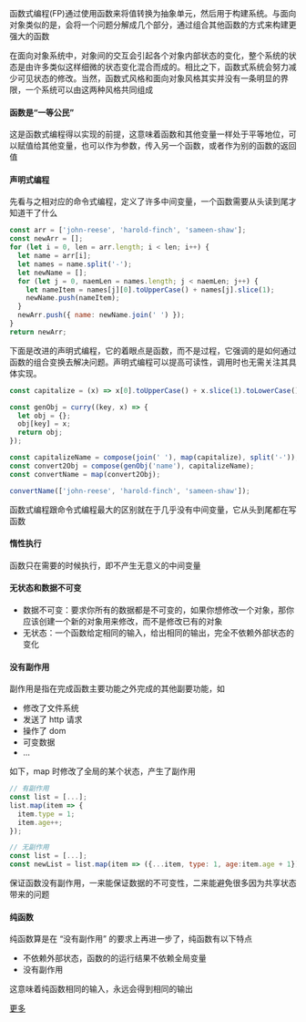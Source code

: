 函数式编程(FP)通过使用函数来将值转换为抽象单元，然后用于构建系统。与面向对象类似的是，会将一个问题分解成几个部分，通过组合其他函数的方式来构建更强大的函数

在面向对象系统中，对象间的交互会引起各个对象内部状态的变化，整个系统的状态是由许多类似这样细微的状态变化混合而成的。相比之下，函数式系统会努力减少可见状态的修改。当然，函数式风格和面向对象风格其实并没有一条明显的界限，一个系统可以由这两种风格共同组成

#### 函数是“一等公民”

这是函数式编程得以实现的前提，这意味着函数和其他变量一样处于平等地位，可以赋值给其他变量，也可以作为参数，传入另一个函数，或者作为别的函数的返回值

#### 声明式编程

先看与之相对应的命令式编程，定义了许多中间变量，一个函数需要从头读到尾才知道干了什么

```js
const arr = ['john-reese', 'harold-finch', 'sameen-shaw'];
const newArr = [];
for (let i = 0, len = arr.length; i < len; i++) {
  let name = arr[i];
  let names = name.split('-');
  let newName = [];
  for (let j = 0, naemLen = names.length; j < naemLen; j++) {
    let nameItem = names[j][0].toUpperCase() + names[j].slice(1);
    newName.push(nameItem);
  }
  newArr.push({ name: newName.join(' ') });
}
return newArr;
```

下面是改进的声明式编程，它的着眼点是函数，而不是过程，它强调的是如何通过函数的组合变换去解决问题。声明式编程可以提高可读性，调用时也无需关注其具体实现。

```js
const capitalize = (x) => x[0].toUpperCase() + x.slice(1).toLowerCase();

const genObj = curry((key, x) => {
  let obj = {};
  obj[key] = x;
  return obj;
});

const capitalizeName = compose(join(' '), map(capitalize), split('-'));
const convert2Obj = compose(genObj('name'), capitalizeName);
const convertName = map(convert2Obj);

convertName(['john-reese', 'harold-finch', 'sameen-shaw']);
```

函数式编程跟命令式编程最大的区别就在于几乎没有中间变量，它从头到尾都在写函数

#### 惰性执行

函数只在需要的时候执行，即不产生无意义的中间变量

#### 无状态和数据不可变

- 数据不可变：要求你所有的数据都是不可变的，如果你想修改一个对象，那你应该创建一个新的对象用来修改，而不是修改已有的对象
- 无状态：一个函数给定相同的输入，给出相同的输出，完全不依赖外部状态的变化

#### 没有副作用

副作用是指在完成函数主要功能之外完成的其他副要功能，如

- 修改了文件系统
- 发送了 http 请求
- 操作了 dom
- 可变数据
- ...

如下，map 时修改了全局的某个状态，产生了副作用

```js
// 有副作用
const list = [...];
list.map(item => {
  item.type = 1;
  item.age++;
});

// 无副作用
const list = [...];
const newList = list.map(item => ({...item, type: 1, age:item.age + 1}));
```

保证函数没有副作用，一来能保证数据的不可变性，二来能避免很多因为共享状态带来的问题

#### 纯函数

纯函数算是在 “没有副作用” 的要求上再进一步了，纯函数有以下特点

- 不依赖外部状态，函数的的运行结果不依赖全局变量
- 没有副作用

这意味着纯函数相同的输入，永远会得到相同的输出

[更多](https://github.com/shfshanyue/fp-jargon-zh)
